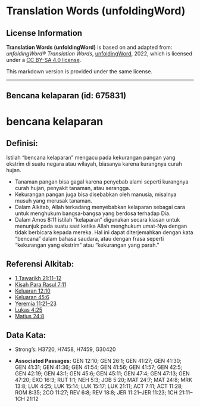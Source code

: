 # Translation Words (unfoldingWord)

## License Information

**Translation Words (unfoldingWord)** is based on and adapted from: _unfoldingWord® Translation Words_, [unfoldingWord](https://unfoldingword.org/utw), 2022, which is licensed under a [CC BY-SA 4.0 license](https://creativecommons.org/licenses/by-sa/4.0/legalcode.en).

This markdown version is provided under the same license.



--------------------------------

## Bencana kelaparan (id: 675831)

bencana kelaparan
=================

Definisi:
---------

Istilah “bencana kelaparan” mengacu pada kekurangan pangan yang ekstrim di suatu negara atau wilayah, biasanya karena kurangnya curah hujan.

* Tanaman pangan bisa gagal karena penyebab alami seperti kurangnya curah hujan, penyakit tanaman, atau serangga.
* Kekurangan pangan juga bisa disebabkan oleh manusia, misalnya musuh yang merusak tanaman.
* Dalam Alkitab, Allah terkadang menyebabkan kelaparan sebagai cara untuk menghukum bangsa\-bangsa yang berdosa terhadap Dia.
* Dalam Amos 8:11 istilah “kelaparan” digunakan secara kiasan untuk menunjuk pada suatu saat ketika Allah menghukum umat\-Nya dengan tidak berbicara kepada mereka. Hal ini dapat diterjemahkan dengan kata “bencana” dalam bahasa saudara, atau dengan frasa seperti “kekurangan yang ekstrim” atau “kekurangan yang parah.”

Referensi Alkitab:
------------------

* [1 Tawarikh 21:11–12](https://ref.ly/1Chr0:0)
* [Kisah Para Rasul 7:11](https://ref.ly/Acts0:0)
* [Keluaran 12:10](https://ref.ly/Gen12:10)
* [Keluaran 45:6](https://ref.ly/Gen45:6)
* [Yeremia 11:21–23](https://ref.ly/Jer11:21-Jer11:23)
* [Lukas 4:25](https://ref.ly/Luke4:25)
* [Matius 24:8](https://ref.ly/Matt24:8)

Data Kata:
----------

* Strong’s: H3720, H7458, H7459, G30420

* **Associated Passages:** GEN 12:10; GEN 26:1; GEN 41:27; GEN 41:30; GEN 41:31; GEN 41:36; GEN 41:54; GEN 41:56; GEN 41:57; GEN 42:5; GEN 42:19; GEN 43:1; GEN 45:6; GEN 45:11; GEN 47:4; GEN 47:13; GEN 47:20; EXO 16:3; RUT 1:1; NEH 5:3; JOB 5:20; MAT 24:7; MAT 24:8; MRK 13:8; LUK 4:25; LUK 15:14; LUK 15:17; LUK 21:11; ACT 7:11; ACT 11:28; ROM 8:35; 2CO 11:27; REV 6:8; REV 18:8; JER 11:21–JER 11:23; 1CH 21:11–1CH 21:12

